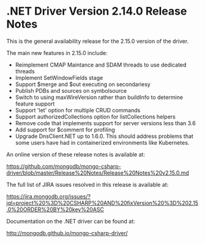 # .NET Driver Version 2.14.0 Release Notes

This is the general availability release for the 2.15.0 version of the driver.

The main new features in 2.15.0 include:

* Reimplement CMAP Maintance and SDAM threads to use dedicated threads
* Implement SetWindowFields stage
* Support $merge and $out executing on secondariesy
* Publish PDBs and sources on symbolsource
* Switch to using maxWireVersion rather than buildInfo to determine feature support
* Support 'let' option for multiple CRUD commands
* Support authorizedCollections option for listCollections helpers
* Remove code that implements support for server versions less than 3.6
* Add support for $comment for profiling
* Upgrade DnsClient.NET up to 1.6.0. This should address problems that some users have had in containerized environments like Kubernetes.

An online version of these release notes is available at:

https://github.com/mongodb/mongo-csharp-driver/blob/master/Release%20Notes/Release%20Notes%20v2.15.0.md

The full list of JIRA issues resolved in this release is available at:

https://jira.mongodb.org/issues/?jql=project%20%3D%20CSHARP%20AND%20fixVersion%20%3D%202.15.0%20ORDER%20BY%20key%20ASC

Documentation on the .NET driver can be found at:

http://mongodb.github.io/mongo-csharp-driver/

